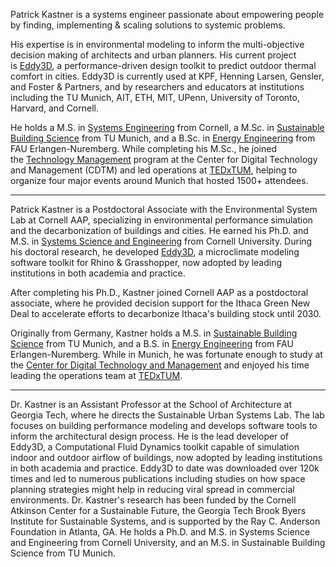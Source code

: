 Patrick Kastner is a systems engineer passionate about empowering people by finding, implementing & scaling solutions to systemic problems.

His expertise is in environmental modeling to inform the multi-objective decision making of architects and urban planners. His current project is [Eddy3D](https://www.eddy3d.com/), a performance-driven design toolkit to predict outdoor thermal comfort in cities. Eddy3D is currently used at KPF, Henning Larsen, Gensler, and Foster & Partners, and by researchers and educators at institutions including the TU Munich, AIT, ETH, MIT, UPenn, University of Toronto, Harvard, and Cornell.

He holds a M.S. in [Systems Engineering](https://www.systemseng.cornell.edu/se/programs/systems-ms-degree) from Cornell, a M.Sc. in [Sustainable Building Science](https://www.bgu.tum.de/en/enpb/home) from TU Munich, and a B.Sc. in [Energy Engineering](https://www.et.studium.fau.de/) from FAU Erlangen-Nuremberg. While completing his M.Sc., he joined the [Technology Management](https://www.cdtm.de/cdtm_team/patrick-kastner/) program at the Center for Digital Technology and Management (CDTM) and led operations at [TEDxTUM](https://www.tedxtum.com/), helping to organize four major events around Munich that hosted 1500+ attendees.

---

Patrick Kastner is a Postdoctoral Associate with the Environmental System Lab at Cornell AAP, specializing in environmental performance simulation and the decarbonization of buildings and cities. He earned his Ph.D. and M.S. in [Systems Science and Engineering](https://www.systemseng.cornell.edu/se/programs/systems-ms-degree) from Cornell University. During his doctoral research, he developed [Eddy3D](https://www.eddy3d.com/), a microclimate modeling software toolkit for Rhino & Grasshopper, now adopted by leading institutions in both academia and practice.

After completing his Ph.D., Kastner joined Cornell AAP as a postdoctoral associate, where he provided decision support for the Ithaca Green New Deal to accelerate efforts to decarbonize Ithaca's building stock until 2030.

Originally from Germany, Kastner holds a M.S. in [Sustainable Building Science](https://www.bgu.tum.de/en/enpb/home) from TU Munich, and a B.S. in [Energy Engineering](https://www.et.studium.fau.de/) from FAU Erlangen-Nuremberg. While in Munich, he was fortunate enough to study at the [Center for Digital Technology and Management](https://www.cdtm.de/cdtm_team/patrick-kastner/) and enjoyed his time leading the operations team at [TEDxTUM](https://www.tedxtum.com/).

---

Dr. Kastner is an Assistant Professor at the School of Architecture at Georgia Tech, where he directs the Sustainable Urban Systems Lab. The lab focuses on building performance modeling and develops software tools to inform the architectural design process. He is the lead developer of Eddy3D, a Computational Fluid Dynamics toolkit capable of simulation indoor and outdoor airflow of buildings, now adopted by leading institutions in both academia and practice. Eddy3D to date was downloaded over 120k times and led to numerous publications including studies on how space planning strategies might help in reducing viral spread in commercial environments. Dr. Kastner's research has been funded by the Cornell Atkinson Center for a Sustainable Future, the Georgia Tech Brook Byers Institute for Sustainable Systems, and is supported by the Ray C. Anderson Foundation in Atlanta, GA. He holds a Ph.D. and M.S. in Systems Science and Engineering from Cornell University, and an M.S. in Sustainable Building Science from TU Munich.

